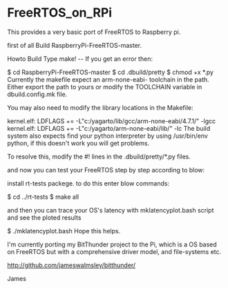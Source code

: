 # FreeRTOS_on_RPi

This provides a very basic port of FreeRTOS to Raspberry pi.


first of all Build RaspberryPi-FreeRTOS-master.

Howto Build
Type make! -- If you get an error then:

$ cd RaspberryPi-FreeRTOS-master
$ cd .dbuild/pretty
$ chmod +x *.py
Currently the makefile expect an arm-none-eabi- toolchain in the path. Either export the path to yours or modify the TOOLCHAIN variable in dbuild.config.mk file.

You may also need to modify the library locations in the Makefile:

kernel.elf: LDFLAGS += -L"c:/yagarto/lib/gcc/arm-none-eabi/4.7.1/" -lgcc
kernel.elf: LDFLAGS += -L"c:/yagarto/arm-none-eabi/lib/" -lc
The build system also expects find your python interpreter by using /usr/bin/env python, if this doesn't work you will get problems.

To resolve this, modify the #! lines in the .dbuild/pretty/*.py files.

and now you can test your FreeRTOS step by step according to blow: 

install rt-tests packege.
to do this enter blow commands: 

$ cd ../rt-tests
$ make all

and then you can trace your OS's latency with mklatencyplot.bash script and see the ploted results

$ ./mklatencyplot.bash
Hope this helps.

I'm currently porting my BitThunder project to the Pi, which is a OS based on FreeRTOS but with a comprehensive driver model, and file-systems etc.

http://github.com/jameswalmsley/bitthunder/

James
